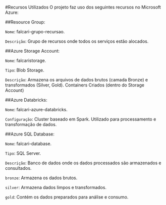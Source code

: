 #Recursos Utilizados
O projeto faz uso dos seguintes recursos no Microsoft Azure:

##Resource Group:

`Nome`: falcari-grupo-recursao.

`Descrição`: Grupo de recursos onde todos os serviços estão alocados.

##Azure Storage Account:

`Nome`: falcaristorage.

`Tipo`: Blob Storage.

`Descrição`: Armazena os arquivos de dados brutos (camada Bronze) e transformados (Silver, Gold). Containers Criados (dentro do Storage Account)

##Azure Databricks:

`Nome`: falcari-azure-databricks.

`Configuração`: Cluster baseado em Spark. Utilizado para processamento e transformação de dados.

##Azure SQL Database:

`Nome`: falcari-database.

`Tipo`: SQL Server.

`Descrição`: Banco de dados onde os dados processados são armazenados e consultados.

`bronze`: Armazena os dados brutos.

`silver`: Armazena dados limpos e transformados.

`gold`: Contém os dados preparados para análise e consumo.
